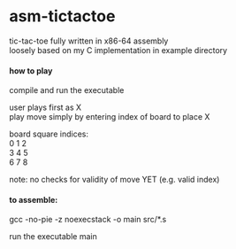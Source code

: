 # asm-tictactoe

tic-tac-toe fully written in x86-64 assembly<br>
loosely based on my C implementation in example directory

#### how to play
compile and run the executable<br>

user plays first as X<br>
play move simply by entering index of board to place X

board square indices:<br>
0 1 2<br>
3 4 5<br>
6 7 8<br>

note: no checks for validity of move YET (e.g. valid index)

#### to assemble: 
gcc -no-pie -z noexecstack -o main src/*.s

run the executable main
